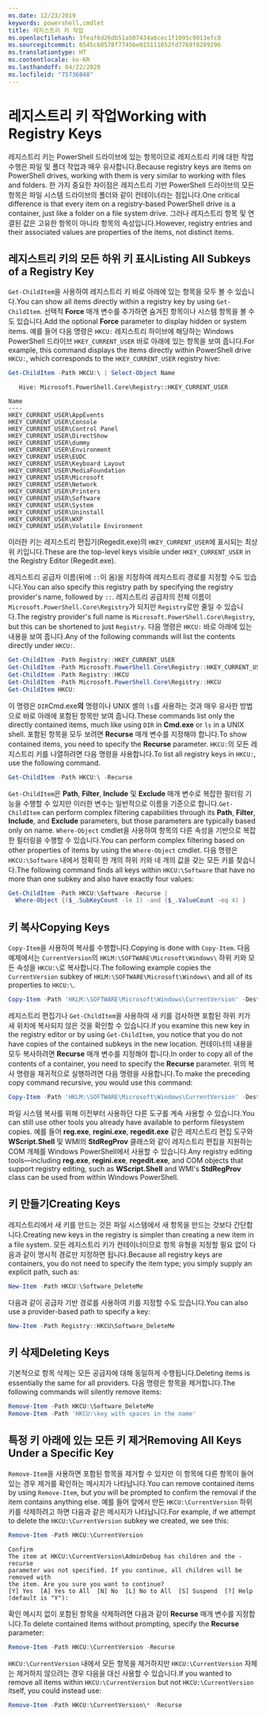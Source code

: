 ```yaml
---
ms.date: 12/23/2019
keywords: powershell,cmdlet
title: 레지스트리 키 작업
ms.openlocfilehash: 3feaf6d26db51a507434a6cec1f1095c9013efc8
ms.sourcegitcommit: 6545c60578f7745be015111052fd7769f8289296
ms.translationtype: HT
ms.contentlocale: ko-KR
ms.lasthandoff: 04/22/2020
ms.locfileid: "75736848"
---
```

# <a name="working-with-registry-keys"></a><span data-ttu-id="927da-103">레지스트리 키 작업</span><span class="sxs-lookup"><span data-stu-id="927da-103">Working with Registry Keys</span></span>

<span data-ttu-id="927da-104">레지스트리 키는 PowerShell 드라이브에 있는 항목이므로 레지스트리 키에 대한 작업 수행은 파일 및 폴더 작업과 매우 유사합니다.</span><span class="sxs-lookup"><span data-stu-id="927da-104">Because registry keys are items on PowerShell drives, working with them is very similar to working with files and folders.</span></span> <span data-ttu-id="927da-105">한 가지 중요한 차이점은 레지스트리 기반 PowerShell 드라이브의 모든 항목은 파일 시스템 드라이브의 폴더와 같이 컨테이너라는 점입니다.</span><span class="sxs-lookup"><span data-stu-id="927da-105">One critical difference is that every item on a registry-based PowerShell drive is a container, just like a folder on a file system drive.</span></span> <span data-ttu-id="927da-106">그러나 레지스트리 항목 및 연결된 값은 고유한 항목이 아니라 항목의 속성입니다.</span><span class="sxs-lookup"><span data-stu-id="927da-106">However, registry entries and their associated values are properties of the items, not distinct items.</span></span>

## <a name="listing-all-subkeys-of-a-registry-key"></a><span data-ttu-id="927da-107">레지스트리 키의 모든 하위 키 표시</span><span class="sxs-lookup"><span data-stu-id="927da-107">Listing All Subkeys of a Registry Key</span></span>

<span data-ttu-id="927da-108">`Get-ChildItem`을 사용하여 레지스트리 키 바로 아래에 있는 항목을 모두 볼 수 있습니다.</span><span class="sxs-lookup"><span data-stu-id="927da-108">You can show all items directly within a registry key by using `Get-ChildItem`.</span></span> <span data-ttu-id="927da-109">선택적 **Force** 매개 변수를 추가하면 숨겨진 항목이나 시스템 항목을 볼 수도 있습니다.</span><span class="sxs-lookup"><span data-stu-id="927da-109">Add the optional **Force** parameter to display hidden or system items.</span></span> <span data-ttu-id="927da-110">예를 들어 다음 명령은 `HKCU:` 레지스트리 하이브에 해당하는 Windows PowerShell 드라이브 `HKEY_CURRENT_USER` 바로 아래에 있는 항목을 보여 줍니다.</span><span class="sxs-lookup"><span data-stu-id="927da-110">For example, this command displays the items directly within PowerShell drive `HKCU:`, which corresponds to the `HKEY_CURRENT_USER` registry hive:</span></span>

```powershell
Get-ChildItem -Path HKCU:\ | Select-Object Name
```

```Output
   Hive: Microsoft.PowerShell.Core\Registry::HKEY_CURRENT_USER

Name
----
HKEY_CURRENT_USER\AppEvents
HKEY_CURRENT_USER\Console
HKEY_CURRENT_USER\Control Panel
HKEY_CURRENT_USER\DirectShow
HKEY_CURRENT_USER\dummy
HKEY_CURRENT_USER\Environment
HKEY_CURRENT_USER\EUDC
HKEY_CURRENT_USER\Keyboard Layout
HKEY_CURRENT_USER\MediaFoundation
HKEY_CURRENT_USER\Microsoft
HKEY_CURRENT_USER\Network
HKEY_CURRENT_USER\Printers
HKEY_CURRENT_USER\Software
HKEY_CURRENT_USER\System
HKEY_CURRENT_USER\Uninstall
HKEY_CURRENT_USER\WXP
HKEY_CURRENT_USER\Volatile Environment
```

<span data-ttu-id="927da-111">이러한 키는 레지스트리 편집기(Regedit.exe)의 `HKEY_CURRENT_USER`에 표시되는 최상위 키입니다.</span><span class="sxs-lookup"><span data-stu-id="927da-111">These are the top-level keys visible under `HKEY_CURRENT_USER` in the Registry Editor (Regedit.exe).</span></span>

<span data-ttu-id="927da-112">레지스트리 공급자 이름(뒤에 `::`이 옴)을 지정하여 레지스트리 경로를 지정할 수도 있습니다.</span><span class="sxs-lookup"><span data-stu-id="927da-112">You can also specify this registry path by specifying the registry provider's name, followed by `::`.</span></span> <span data-ttu-id="927da-113">레지스트리 공급자의 전체 이름이 `Microsoft.PowerShell.Core\Registry`가 되지만 `Registry`로만 줄일 수 있습니다.</span><span class="sxs-lookup"><span data-stu-id="927da-113">The registry provider's full name is `Microsoft.PowerShell.Core\Registry`, but this can be shortened to just `Registry`.</span></span> <span data-ttu-id="927da-114">다음 명령은 `HKCU:` 바로 아래에 있는 내용을 보여 줍니다.</span><span class="sxs-lookup"><span data-stu-id="927da-114">Any of the following commands will list the contents directly under `HKCU:`.</span></span>

```powershell
Get-ChildItem -Path Registry::HKEY_CURRENT_USER
Get-ChildItem -Path Microsoft.PowerShell.Core\Registry::HKEY_CURRENT_USER
Get-ChildItem -Path Registry::HKCU
Get-ChildItem -Path Microsoft.PowerShell.Core\Registry::HKCU
Get-ChildItem HKCU:
```

<span data-ttu-id="927da-115">이 명령은 `DIR`Cmd.exe**의**  명령이나 UNIX 셸의 `ls`를 사용하는 것과 매우 유사한 방법으로 바로 아래에 포함된 항목만 보여 줍니다.</span><span class="sxs-lookup"><span data-stu-id="927da-115">These commands list only the directly contained items, much like using `DIR` in **Cmd.exe** or `ls` in a UNIX shell.</span></span> <span data-ttu-id="927da-116">포함된 항목을 모두 보려면 **Recurse** 매개 변수를 지정해야 합니다.</span><span class="sxs-lookup"><span data-stu-id="927da-116">To show contained items, you need to specify the **Recurse** parameter.</span></span> <span data-ttu-id="927da-117">`HKCU:`의 모든 레지스트리 키를 나열하려면 다음 명령을 사용합니다.</span><span class="sxs-lookup"><span data-stu-id="927da-117">To list all registry keys in `HKCU:`, use the following command.</span></span>

```powershell
Get-ChildItem -Path HKCU:\ -Recurse
```

<span data-ttu-id="927da-118">`Get-ChildItem`은 **Path**, **Filter**, **Include** 및 **Exclude** 매개 변수로 복잡한 필터링 기능을 수행할 수 있지만 이러한 변수는 일반적으로 이름을 기준으로 합니다.</span><span class="sxs-lookup"><span data-stu-id="927da-118">`Get-ChildItem` can perform complex filtering capabilities through its **Path**, **Filter**, **Include**, and **Exclude** parameters, but those parameters are typically based only on name.</span></span> <span data-ttu-id="927da-119">`Where-Object` cmdlet을 사용하여 항목의 다른 속성을 기반으로 복잡한 필터링을 수행할 수 있습니다.</span><span class="sxs-lookup"><span data-stu-id="927da-119">You can perform complex filtering based on other properties of items by using the `Where-Object` cmdlet.</span></span> <span data-ttu-id="927da-120">다음 명령은 `HKCU:\Software` 내에서 정확히 한 개의 하위 키와 네 개의 값을 갖는 모든 키를 찾습니다.</span><span class="sxs-lookup"><span data-stu-id="927da-120">The following command finds all keys within `HKCU:\Software` that have no more than one subkey and also have exactly four values:</span></span>

```powershell
Get-ChildItem -Path HKCU:\Software -Recurse |
  Where-Object {($_.SubKeyCount -le 1) -and ($_.ValueCount -eq 4) }
```

## <a name="copying-keys"></a><span data-ttu-id="927da-121">키 복사</span><span class="sxs-lookup"><span data-stu-id="927da-121">Copying Keys</span></span>

<span data-ttu-id="927da-122">`Copy-Item`을 사용하여 복사를 수행합니다.</span><span class="sxs-lookup"><span data-stu-id="927da-122">Copying is done with `Copy-Item`.</span></span> <span data-ttu-id="927da-123">다음 예제에서는 `CurrentVersion`의 `HKLM:\SOFTWARE\Microsoft\Windows\` 하위 키와 모든 속성을 `HKCU:\`로 복사합니다.</span><span class="sxs-lookup"><span data-stu-id="927da-123">The following example copies the `CurrentVersion` subkey of `HKLM:\SOFTWARE\Microsoft\Windows\` and all of its properties to `HKCU:\`.</span></span>

```powershell
Copy-Item -Path 'HKLM:\SOFTWARE\Microsoft\Windows\CurrentVersion' -Destination HKCU:
```

<span data-ttu-id="927da-124">레지스트리 편집기나 `Get-ChildItem`을 사용하여 새 키를 검사하면 포함된 하위 키가 새 위치에 복사되지 않은 것을 확인할 수 있습니다.</span><span class="sxs-lookup"><span data-stu-id="927da-124">If you examine this new key in the registry editor or by using `Get-ChildItem`, you notice that you do not have copies of the contained subkeys in the new location.</span></span> <span data-ttu-id="927da-125">컨테이너의 내용을 모두 복사하려면 **Recurse** 매개 변수를 지정해야 합니다.</span><span class="sxs-lookup"><span data-stu-id="927da-125">In order to copy all of the contents of a container, you need to specify the **Recurse** parameter.</span></span> <span data-ttu-id="927da-126">위의 복사 명령을 재귀적으로 실행하려면 다음 명령을 사용합니다.</span><span class="sxs-lookup"><span data-stu-id="927da-126">To make the preceding copy command recursive, you would use this command:</span></span>

```powershell
Copy-Item -Path 'HKLM:\SOFTWARE\Microsoft\Windows\CurrentVersion' -Destination HKCU: -Recurse
```

<span data-ttu-id="927da-127">파일 시스템 복사를 위해 이전부터 사용하던 다른 도구를 계속 사용할 수 있습니다.</span><span class="sxs-lookup"><span data-stu-id="927da-127">You can still use other tools you already have available to perform filesystem copies.</span></span> <span data-ttu-id="927da-128">예를 들어 **reg.exe**, **regini.exe**, **regedit.exe** 같은 레지스트리 편집 도구와 **WScript.Shell** 및 WMI의 **StdRegProv** 클래스와 같이 레지스트리 편집을 지원하는 COM 개체를 Windows PowerShell에서 사용할 수 있습니다.</span><span class="sxs-lookup"><span data-stu-id="927da-128">Any registry editing tools—including **reg.exe**, **regini.exe**, **regedit.exe**, and COM objects that support registry editing, such as **WScript.Shell** and WMI's **StdRegProv** class can be used from within Windows PowerShell.</span></span>

## <a name="creating-keys"></a><span data-ttu-id="927da-129">키 만들기</span><span class="sxs-lookup"><span data-stu-id="927da-129">Creating Keys</span></span>

<span data-ttu-id="927da-130">레지스트리에서 새 키를 만드는 것은 파일 시스템에서 새 항목을 만드는 것보다 간단합니다.</span><span class="sxs-lookup"><span data-stu-id="927da-130">Creating new keys in the registry is simpler than creating a new item in a file system.</span></span> <span data-ttu-id="927da-131">모든 레지스트리 키가 컨테이너이므로 항목 유형을 지정할 필요 없이 다음과 같이 명시적 경로만 지정하면 됩니다.</span><span class="sxs-lookup"><span data-stu-id="927da-131">Because all registry keys are containers, you do not need to specify the item type; you simply supply an explicit path, such as:</span></span>

```powershell
New-Item -Path HKCU:\Software_DeleteMe
```

<span data-ttu-id="927da-132">다음과 같이 공급자 기반 경로를 사용하여 키를 지정할 수도 있습니다.</span><span class="sxs-lookup"><span data-stu-id="927da-132">You can also use a provider-based path to specify a key:</span></span>

```powershell
New-Item -Path Registry::HKCU\Software_DeleteMe
```

## <a name="deleting-keys"></a><span data-ttu-id="927da-133">키 삭제</span><span class="sxs-lookup"><span data-stu-id="927da-133">Deleting Keys</span></span>

<span data-ttu-id="927da-134">기본적으로 항목 삭제는 모든 공급자에 대해 동일하게 수행됩니다.</span><span class="sxs-lookup"><span data-stu-id="927da-134">Deleting items is essentially the same for all providers.</span></span> <span data-ttu-id="927da-135">다음 명령은 항목을 제거합니다.</span><span class="sxs-lookup"><span data-stu-id="927da-135">The following commands will silently remove items:</span></span>

```powershell
Remove-Item -Path HKCU:\Software_DeleteMe
Remove-Item -Path 'HKCU:\key with spaces in the name'
```

## <a name="removing-all-keys-under-a-specific-key"></a><span data-ttu-id="927da-136">특정 키 아래에 있는 모든 키 제거</span><span class="sxs-lookup"><span data-stu-id="927da-136">Removing All Keys Under a Specific Key</span></span>

<span data-ttu-id="927da-137">`Remove-Item`을 사용하면 포함된 항목을 제거할 수 있지만 이 항목에 다른 항목이 들어 있는 경우 제거를 확인하는 메시지가 나타납니다.</span><span class="sxs-lookup"><span data-stu-id="927da-137">You can remove contained items by using `Remove-Item`, but you will be prompted to confirm the removal if the item contains anything else.</span></span> <span data-ttu-id="927da-138">예를 들어 앞에서 만든 `HKCU:\CurrentVersion` 하위 키를 삭제하려고 하면 다음과 같은 메시지가 나타납니다.</span><span class="sxs-lookup"><span data-stu-id="927da-138">For example, if we attempt to delete the `HKCU:\CurrentVersion` subkey we created, we see this:</span></span>

```powershell
Remove-Item -Path HKCU:\CurrentVersion
```

```Output
Confirm
The item at HKCU:\CurrentVersion\AdminDebug has children and the -recurse
parameter was not specified. If you continue, all children will be removed with
the item. Are you sure you want to continue?
[Y] Yes  [A] Yes to All  [N] No  [L] No to All  [S] Suspend  [?] Help (default is "Y"):
```

<span data-ttu-id="927da-139">확인 메시지 없이 포함된 항목을 삭제하려면 다음과 같이 **Recurse** 매개 변수를 지정합니다.</span><span class="sxs-lookup"><span data-stu-id="927da-139">To delete contained items without prompting, specify the **Recurse** parameter:</span></span>

```powershell
Remove-Item -Path HKCU:\CurrentVersion -Recurse
```

<span data-ttu-id="927da-140">`HKCU:\CurrentVersion` 내에서 모든 항목을 제거하지만 `HKCU:\CurrentVersion` 자체는 제거하지 않으려는 경우 다음을 대신 사용할 수 있습니다.</span><span class="sxs-lookup"><span data-stu-id="927da-140">If you wanted to remove all items within `HKCU:\CurrentVersion` but not `HKCU:\CurrentVersion` itself, you could instead use:</span></span>

```powershell
Remove-Item -Path HKCU:\CurrentVersion\* -Recurse
```
